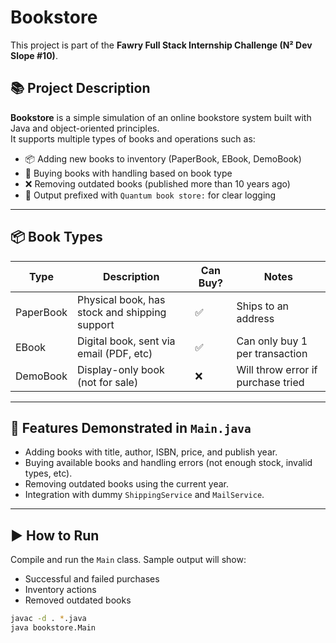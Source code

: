 # Bookstore

This project is part of the **Fawry Full Stack Internship Challenge (N² Dev Slope #10)**.

## 📚 Project Description

**Bookstore** is a simple simulation of an online bookstore system built with Java and object-oriented principles.  
It supports multiple types of books and operations such as:

- 📦 Adding new books to inventory (PaperBook, EBook, DemoBook)
- 🛒 Buying books with handling based on book type
- ❌ Removing outdated books (published more than 10 years ago)
- 💬 Output prefixed with `Quantum book store:` for clear logging

---

## 📦 Book Types

| Type       | Description                                    | Can Buy? | Notes                             |
|------------|------------------------------------------------|----------|------------------------------------|
| PaperBook  | Physical book, has stock and shipping support | ✅       | Ships to an address                |
| EBook      | Digital book, sent via email (PDF, etc)       | ✅       | Can only buy 1 per transaction     |
| DemoBook   | Display-only book (not for sale)              | ❌       | Will throw error if purchase tried |

---

## 🧪 Features Demonstrated in `Main.java`

- Adding books with title, author, ISBN, price, and publish year.
- Buying available books and handling errors (not enough stock, invalid types, etc).
- Removing outdated books using the current year.
- Integration with dummy `ShippingService` and `MailService`.

---

## ▶️ How to Run

Compile and run the `Main` class. Sample output will show:

- Successful and failed purchases
- Inventory actions
- Removed outdated books

```bash
javac -d . *.java
java bookstore.Main
